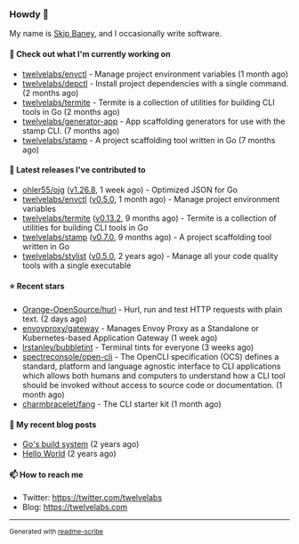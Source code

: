 ### Howdy 👋

My name is [Skip Baney](https://twelvelabs.com), and I occasionally write software.

#### 👷 Check out what I'm currently working on

- [twelvelabs/envctl](https://github.com/twelvelabs/envctl) - Manage project environment variables (1 month ago)
- [twelvelabs/depctl](https://github.com/twelvelabs/depctl) - Install project dependencies with a single command. (2 months ago)
- [twelvelabs/termite](https://github.com/twelvelabs/termite) - Termite is a collection of utilities for building CLI tools in Go (2 months ago)
- [twelvelabs/generator-app](https://github.com/twelvelabs/generator-app) - App scaffolding generators for use with the stamp CLI. (7 months ago)
- [twelvelabs/stamp](https://github.com/twelvelabs/stamp) - A project scaffolding tool written in Go (7 months ago)

#### 🔭 Latest releases I've contributed to

- [ohler55/ojg](https://github.com/ohler55/ojg) ([v1.26.8](https://github.com/ohler55/ojg/releases/tag/v1.26.8), 1 week ago) - Optimized JSON for Go
- [twelvelabs/envctl](https://github.com/twelvelabs/envctl) ([v0.5.0](https://github.com/twelvelabs/envctl/releases/tag/v0.5.0), 1 month ago) - Manage project environment variables
- [twelvelabs/termite](https://github.com/twelvelabs/termite) ([v0.13.2](https://github.com/twelvelabs/termite/releases/tag/v0.13.2), 9 months ago) - Termite is a collection of utilities for building CLI tools in Go
- [twelvelabs/stamp](https://github.com/twelvelabs/stamp) ([v0.7.0](https://github.com/twelvelabs/stamp/releases/tag/v0.7.0), 9 months ago) - A project scaffolding tool written in Go
- [twelvelabs/stylist](https://github.com/twelvelabs/stylist) ([v0.5.0](https://github.com/twelvelabs/stylist/releases/tag/v0.5.0), 2 years ago) - Manage all your code quality tools with a single executable

#### ⭐ Recent stars

- [Orange-OpenSource/hurl](https://github.com/Orange-OpenSource/hurl) - Hurl, run and test HTTP requests with plain text. (2 days ago)
- [envoyproxy/gateway](https://github.com/envoyproxy/gateway) - Manages Envoy Proxy as a Standalone or Kubernetes-based Application Gateway (1 week ago)
- [lrstanley/bubbletint](https://github.com/lrstanley/bubbletint) - Terminal tints for everyone (3 weeks ago)
- [spectreconsole/open-cli](https://github.com/spectreconsole/open-cli) - The OpenCLI specification (OCS) defines a standard, platform and language agnostic interface to CLI applications which allows both humans and computers to understand how a CLI tool should be invoked without access to source code or documentation. (1 month ago)
- [charmbracelet/fang](https://github.com/charmbracelet/fang) - The CLI starter kit (1 month ago)

#### 📜 My recent blog posts

- [Go&#39;s build system](https://twelvelabs.com/2023/01/02/go-build-system/) (2 years ago)
- [Hello World](https://twelvelabs.com/2022/11/20/hello-world/) (2 years ago)

#### 📫 How to reach me

- Twitter: <https://twitter.com/twelvelabs>
- Blog: <https://twelvelabs.com>

---

<sup>Generated with [readme-scribe](https://github.com/muesli/readme-scribe)</sup>
